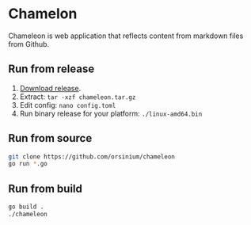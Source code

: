 # Chamelon

Chameleon is web application that reflects content from markdown files from Github.

## Run from release

1. [Download release](https://github.com/orsinium/chameleon/releases).
2. Extract: `tar -xzf chameleon.tar.gz`
3. Edit config: `nano config.toml`
4. Run binary release for your platform: `./linux-amd64.bin`

## Run from source

```bash
git clone https://github.com/orsinium/chameleon
go run *.go
```

## Run from build

```bash
go build .
./chameleon
```
